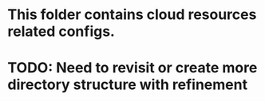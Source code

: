 # This folder contains cloud resources related configs.
# TODO: Need to revisit or create more directory structure with refinement
